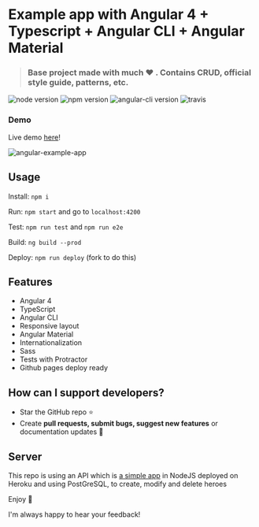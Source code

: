 # Example app with Angular 4 + Typescript + Angular CLI + Angular Material

> ### Base project made with much  :heart: . Contains CRUD, official style guide, patterns, etc.

![node version](https://img.shields.io/badge/node-7.10.0-green.svg)
![npm version](https://img.shields.io/badge/npm-4.2.0-green.svg)
![angular-cli version](https://img.shields.io/badge/angular.cli-1.0.0-green.svg)
![travis](https://travis-ci.org/Ismaestro/angular4-example-app.svg?branch=master)

### Demo

Live demo [here](https://ismaestro.github.io/angular4-example-app/)!

![angular-example-app](http://i68.tinypic.com/2jbwkyd.jpg)

## Usage

Install: `npm i`

Run: `npm start` and go to `localhost:4200`

Test: `npm run test` and `npm run e2e`

Build: `ng build --prod`

Deploy: `npm run deploy` (fork to do this)

## Features
* Angular 4
* TypeScript
* Angular CLI
* Responsive layout
* Angular Material
* Internationalization
* Sass
* Tests with Protractor
* Github pages deploy ready

## How can I support developers?
- Star the GitHub repo :star:
- Create **pull requests, submit bugs, suggest new features** or documentation updates :wrench:

## Server

This repo is using an API which is [a simple app](https://github.com/Ismaestro/nodejs-example-app) in NodeJS deployed on Heroku and using PostGreSQL, to create, modify and delete heroes

Enjoy :metal:

I'm always happy to hear your feedback!

